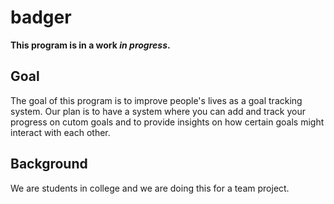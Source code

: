 # badger
**This program is in a work _in progress_.**

## Goal
The goal of this program is to improve people's lives as a goal tracking system. Our plan is to have a system where you can add and track your progress on cutom goals
and to provide insights on how certain goals might interact with each other.

## Background
We are students in college and we are doing this for a team project.


